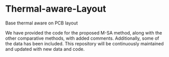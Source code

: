 # Thermal-aware-Layout
Base thermal aware on PCB layout

We have provided the code for the proposed M-SA method, along with the other comparative methods, with added comments. Additionally, some of the data has been included. This repository will be continuously maintained and updated with new data and code.
